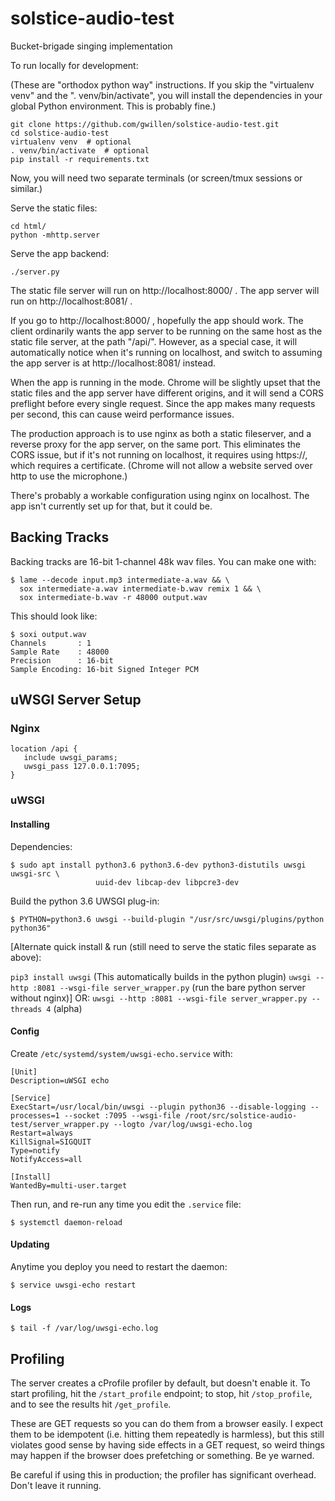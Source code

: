 # solstice-audio-test

Bucket-brigade singing implementation

To run locally for development:

(These are "orthodox python way" instructions. If you skip the "virtualenv venv" and the ". venv/bin/activate", you will install the dependencies in your global Python environment. This is probably fine.)
```
git clone https://github.com/gwillen/solstice-audio-test.git
cd solstice-audio-test
virtualenv venv  # optional
. venv/bin/activate  # optional
pip install -r requirements.txt
```

Now, you will need two separate terminals (or screen/tmux sessions or similar.)

Serve the static files:
```
cd html/
python -mhttp.server
```

Serve the app backend:
```
./server.py
```

The static file server will run on http://localhost:8000/ . The app server will run on http://localhost:8081/ .

If you go to http://localhost:8000/ , hopefully the app should work. The client ordinarily wants the app server to be running on the same host as the static file server, at the path "/api/". However, as a special case, it will automatically notice when it's running on localhost, and switch to assuming the app server is at http://localhost:8081/ instead.

When the app is running in the mode. Chrome will be slightly upset that the static files and the app server have different origins, and it will send a CORS preflight before every single request. Since the app makes many requests per second, this can cause weird performance issues.

The production approach is to use nginx as both a static fileserver, and a reverse proxy for the app server, on the same port. This eliminates the CORS issue, but if it's not running on localhost, it requires using https://, which requires a certificate. (Chrome will not allow a website served over http to use the microphone.)

There's probably a workable configuration using nginx on localhost. The app isn't currently set up for that, but it could be.

## Backing Tracks

Backing tracks are 16-bit 1-channel 48k wav files.  You can make one with:

    $ lame --decode input.mp3 intermediate-a.wav && \
      sox intermediate-a.wav intermediate-b.wav remix 1 && \
      sox intermediate-b.wav -r 48000 output.wav

This should look like:

    $ soxi output.wav
    Channels       : 1
    Sample Rate    : 48000
    Precision      : 16-bit
    Sample Encoding: 16-bit Signed Integer PCM

## uWSGI Server Setup

### Nginx

```
location /api {
   include uwsgi_params;
   uwsgi_pass 127.0.0.1:7095;
}
```

### uWSGI

#### Installing

Dependencies:

```
$ sudo apt install python3.6 python3.6-dev python3-distutils uwsgi uwsgi-src \
                   uuid-dev libcap-dev libpcre3-dev
```

Build the python 3.6 UWSGI plug-in:

```
$ PYTHON=python3.6 uwsgi --build-plugin "/usr/src/uwsgi/plugins/python python36"
```

[Alternate quick install & run (still need to serve the static files separate as above):

`pip3 install uwsgi`  (This automatically builds in the python plugin)
`uwsgi --http :8081 --wsgi-file server_wrapper.py`  (run the bare python server without nginx)]
OR: `uwsgi --http :8081 --wsgi-file server_wrapper.py --threads 4` (alpha)

#### Config

Create `/etc/systemd/system/uwsgi-echo.service` with:

```
[Unit]
Description=uWSGI echo

[Service]
ExecStart=/usr/local/bin/uwsgi --plugin python36 --disable-logging --processes=1 --socket :7095 --wsgi-file /root/src/solstice-audio-test/server_wrapper.py --logto /var/log/uwsgi-echo.log
Restart=always
KillSignal=SIGQUIT
Type=notify
NotifyAccess=all

[Install]
WantedBy=multi-user.target
```

Then run, and re-run any time you edit the `.service` file:

```
$ systemctl daemon-reload
```

#### Updating

Anytime you deploy you need to restart the daemon:

```
$ service uwsgi-echo restart
```

#### Logs

```
$ tail -f /var/log/uwsgi-echo.log
```

## Profiling

The server creates a cProfile profiler by default, but doesn't enable it. To start profiling, hit the `/start_profile` endpoint; to stop, hit `/stop_profile`, and to see the results hit `/get_profile`.

These are GET requests so you can do them from a browser easily. I expect them to be idempotent (i.e. hitting them repeatedly is harmless), but this still violates good sense by having side effects in a GET request, so weird things may happen if the browser does prefetching or something. Be ye warned.

Be careful if using this in production; the profiler has significant overhead. Don't leave it running.
